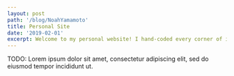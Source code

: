 ```yaml
---
layout: post
path: '/blog/NoahYamamoto'
title: Personal Site
date: '2019-02-01'
excerpt: Welcome to my personal website! I hand-coded every corner of it using Gatsbyjs and React but with no extraneous dependancies! Built to be super fast and pleasant to use, there's a ton of fun features.
---
```


TODO: Lorem ipsum dolor sit amet, consectetur adipiscing elit, sed do eiusmod tempor incididunt ut.